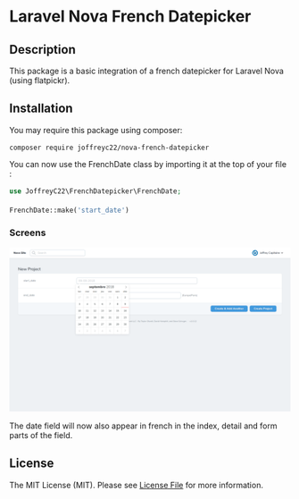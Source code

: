 Laravel Nova French Datepicker
===============================

## Description

This package is a basic integration of a french datepicker for Laravel Nova (using flatpickr).

## Installation

You may require this package using composer:

```
composer require joffreyc22/nova-french-datepicker
```

You can now use the FrenchDate class by importing it at the top of your file :

```php
use JoffreyC22\FrenchDatepicker\FrenchDate;

FrenchDate::make('start_date')
```

### Screens

<img src="https://raw.githubusercontent.com/JoffreyC22/nova-french-datepicker/master/screens/screen1.png">

The date field will now also appear in french in the index, detail and form parts of the field.

## License

The MIT License (MIT). Please see [License File](LICENSE.md) for more information.
